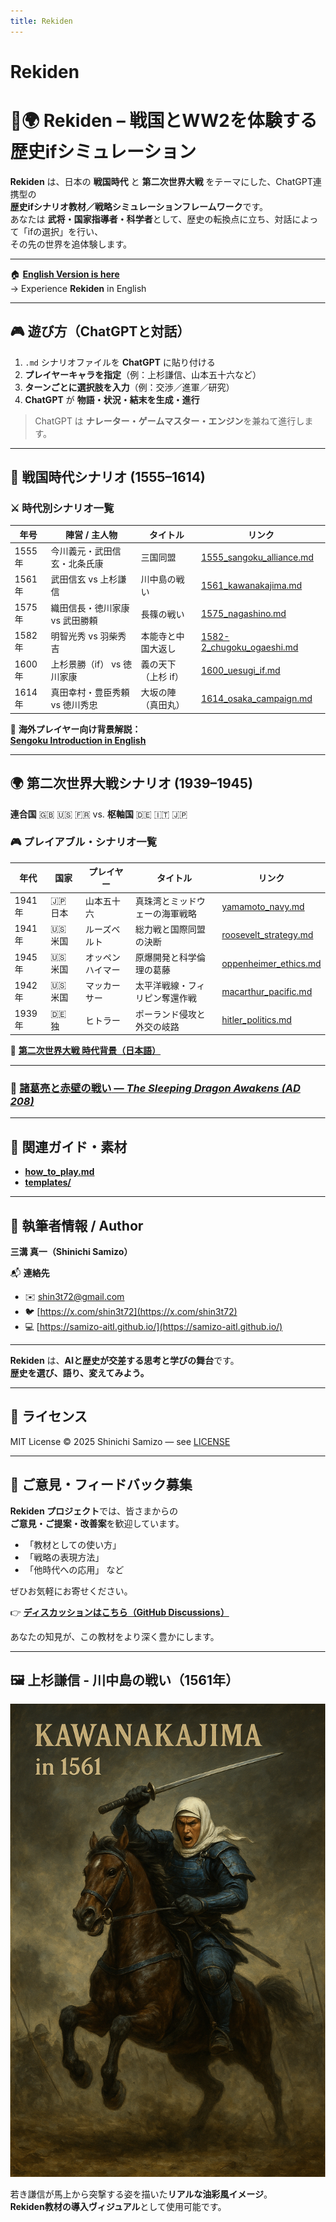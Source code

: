 ```yaml
---
title: Rekiden
---
```


<style>
html,body{height:100%; margin:0;}
body{
  background-image:url('{{ site.baseurl }}/assets/images/washi.PNG');
  background-size:cover;
  background-position:center;
  background-attachment:fixed;
}

/* Minimaの白や箱影を消す */
.site-header, .site-footer, .page-content, .wrapper, .page, .post, .post-list,
.site-nav, .site-title, .site-nav .page-link {
  background: transparent !important;
  box-shadow: none !important;
  border: none !important;
}

/* ▼ A) 完全に背景だけ（読みやすさ補助なし） */
.main{
  max-width:980px; margin:2rem auto; padding:0;   /* ←余白だけ残す */
  background: transparent;                        /* ←白背景を消す */
}

/* ▼ B) 少しだけ白地を入れて可読性UP（Aを無視して使いたい方だけON）
.main{
  max-width:980px; margin:2rem auto; padding:1.5rem;
  background: rgba(255,255,255,.55);   /* 0.55→薄い。0に近いほど和紙が強く見える */
  border-radius: 8px;
  backdrop-filter: blur(1px);          /* 文字の読みやすさ補助（対応ブラウザのみ） */
}
*/
</style>

<div class="main" markdown="1">

# Rekiden
# 🏯🌍 **Rekiden – 戦国とWW2を体験する歴史ifシミュレーション**

**Rekiden** は、日本の **戦国時代** と **第二次世界大戦** をテーマにした、ChatGPT連携型の  
**歴史ifシナリオ教材／戦略シミュレーションフレームワーク**です。  
あなたは **武将・国家指導者・科学者**として、歴史の転換点に立ち、対話によって「ifの選択」を行い、  
その先の世界を追体験します。

---

🏠 [**English Version is here**](./README_en.md)  
→ Experience **Rekiden** in English

---

## 🎮 **遊び方（ChatGPTと対話）**

1. `.md` シナリオファイルを **ChatGPT** に貼り付ける  
2. **プレイヤーキャラを指定**（例：上杉謙信、山本五十六など）  
3. **ターンごとに選択肢を入力**（例：交渉／進軍／研究）  
4. **ChatGPT** が **物語・状況・結末を生成・進行**

> ChatGPT は **ナレーター・ゲームマスター・エンジン**を兼ねて進行します。

---

## 🏯 **戦国時代シナリオ (1555–1614)**

### ⚔️ **時代別シナリオ一覧**

| 年号 | 陣営 / 主人物 | タイトル | リンク |
|---|---|---|---|
| 1555年 | 今川義元・武田信玄・北条氏康 | 三国同盟 | [1555_sangoku_alliance.md](./sengoku/periods/1555_sangoku_alliance.md) |
| 1561年 | 武田信玄 vs 上杉謙信 | 川中島の戦い | [1561_kawanakajima.md](./sengoku/periods/1561_kawanakajima.md) |
| 1575年 | 織田信長・徳川家康 vs 武田勝頼 | 長篠の戦い | [1575_nagashino.md](./sengoku/periods/1575_nagashino.md) |
| 1582年 | 明智光秀 vs 羽柴秀吉 | 本能寺と中国大返し | [1582-2_chugoku_ogaeshi.md](./sengoku/periods/1582-2_chugoku_ogaeshi.md) |
| 1600年 | 上杉景勝（if） vs 徳川家康 | 義の天下（上杉 if） | [1600_uesugi_if.md](./sengoku/periods/1600_uesugi_if.md) |
| 1614年 | 真田幸村・豊臣秀頼 vs 徳川秀忠 | 大坂の陣（真田丸） | [1614_osaka_campaign.md](./sengoku/periods/1614_osaka_campaign.md) |

📘 **海外プレイヤー向け背景解説：**  
[**Sengoku Introduction in English**](./docs/sengoku_intro_en.md)

---

## 🌍 **第二次世界大戦シナリオ (1939–1945)**  
**連合国** 🇬🇧 🇺🇸 🇫🇷 vs. **枢軸国** 🇩🇪 🇮🇹 🇯🇵

### 🎮 **プレイアブル・シナリオ一覧**

| 年代 | 国家 | プレイヤー | タイトル | リンク |
|---|---|---|---|---|
| 1941年 | 🇯🇵 日本 | 山本五十六 | 真珠湾とミッドウェーの海軍戦略 | [yamamoto_navy.md](./ww2/japan/yamamoto_navy.md) |
| 1941年 | 🇺🇸 米国 | ルーズベルト | 総力戦と国際同盟の決断 | [roosevelt_strategy.md](./ww2/usa/roosevelt_strategy.md) |
| 1945年 | 🇺🇸 米国 | オッペンハイマー | 原爆開発と科学倫理の葛藤 | [oppenheimer_ethics.md](./ww2/usa/oppenheimer_ethics.md) |
| 1942年 | 🇺🇸 米国 | マッカーサー | 太平洋戦線・フィリピン奪還作戦 | [macarthur_pacific.md](./ww2/usa/macarthur_pacific.md) |
| 1939年 | 🇩🇪 独 | ヒトラー | ポーランド侵攻と外交の岐路 | [hitler_politics.md](./ww2/germany/hitler_politics.md) |

📖 [**第二次世界大戦 時代背景（日本語）**](./ww2/ww2_overview.md)

---

### 🐉 [**諸葛亮と赤壁の戦い** — *The Sleeping Dragon Awakens (AD 208)*](./three_kingdoms/red_cliffs_en.md)

---

## 📘 **関連ガイド・素材**
- [**how_to_play.md**](./docs/how_to_play.md)  
- [**templates/**](./templates/)

---

## 👤 **執筆者情報 / Author**

**三溝 真一（Shinichi Samizo）**  

📬 **連絡先**  
- ✉️ [shin3t72@gmail.com](mailto:shin3t72@gmail.com)  
- 🐦 [https://x.com/shin3t72](https://x.com/shin3t72)  
- 💻 [https://samizo-aitl.github.io/](https://samizo-aitl.github.io/)

---

**Rekiden** は、**AIと歴史が交差する思考と学びの舞台**です。  
**歴史を選び、語り、変えてみよう。**

---

## 📜 **ライセンス**
MIT License © 2025 Shinichi Samizo — see [LICENSE](./LICENSE)

---

## 💬 **ご意見・フィードバック募集**

**Rekiden プロジェクト**では、皆さまからの  
**ご意見・ご提案・改善案**を歓迎しています。

- 「教材としての使い方」  
- 「戦略の表現方法」  
- 「他時代への応用」 など

ぜひお気軽にお寄せください。

👉 [**ディスカッションはこちら（GitHub Discussions）**](https://github.com/Samizo-AITL/Rekiden/discussions)

あなたの知見が、この教材をより深く豊かにします。

---

## 🖼️ **上杉謙信 - 川中島の戦い（1561年）**

![上杉謙信 川中島の戦い](./Uesugi_Kenshin_Kawanakajima_1561.png)

若き謙信が馬上から突撃する姿を描いた**リアルな油彩風イメージ**。  
**Rekiden教材の導入ヴィジュアル**として使用可能です。

</div>
